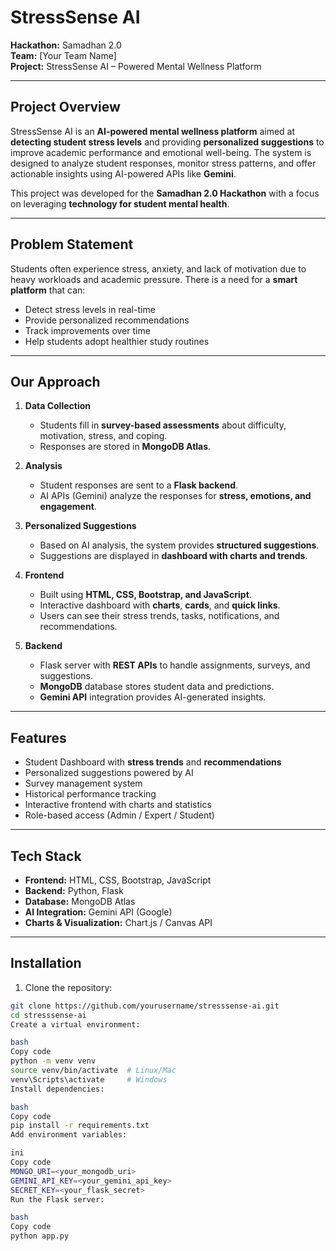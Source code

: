 # StressSense AI

**Hackathon:** Samadhan 2.0  
**Team:** [Your Team Name]  
**Project:** StressSense AI – Powered Mental Wellness Platform  

---

## **Project Overview**

StressSense AI is an **AI-powered mental wellness platform** aimed at **detecting student stress levels** and providing **personalized suggestions** to improve academic performance and emotional well-being. The system is designed to analyze student responses, monitor stress patterns, and offer actionable insights using AI-powered APIs like **Gemini**.

This project was developed for the **Samadhan 2.0 Hackathon** with a focus on leveraging **technology for student mental health**.

---

## **Problem Statement**

Students often experience stress, anxiety, and lack of motivation due to heavy workloads and academic pressure. There is a need for a **smart platform** that can:

- Detect stress levels in real-time
- Provide personalized recommendations
- Track improvements over time
- Help students adopt healthier study routines  

---

## **Our Approach**

1. **Data Collection**
   - Students fill in **survey-based assessments** about difficulty, motivation, stress, and coping.
   - Responses are stored in **MongoDB Atlas**.

2. **Analysis**
   - Student responses are sent to a **Flask backend**.
   - AI APIs (Gemini) analyze the responses for **stress, emotions, and engagement**.

3. **Personalized Suggestions**
   - Based on AI analysis, the system provides **structured suggestions**.
   - Suggestions are displayed in **dashboard with charts and trends**.

4. **Frontend**
   - Built using **HTML, CSS, Bootstrap, and JavaScript**.
   - Interactive dashboard with **charts**, **cards**, and **quick links**.
   - Users can see their stress trends, tasks, notifications, and recommendations.

5. **Backend**
   - Flask server with **REST APIs** to handle assignments, surveys, and suggestions.
   - **MongoDB** database stores student data and predictions.
   - **Gemini API** integration provides AI-generated insights.

---

## **Features**

- Student Dashboard with **stress trends** and **recommendations**
- Personalized suggestions powered by AI
- Survey management system
- Historical performance tracking
- Interactive frontend with charts and statistics
- Role-based access (Admin / Expert / Student)

---

## **Tech Stack**

- **Frontend:** HTML, CSS, Bootstrap, JavaScript
- **Backend:** Python, Flask
- **Database:** MongoDB Atlas
- **AI Integration:** Gemini API (Google)
- **Charts & Visualization:** Chart.js / Canvas API

---

## **Installation**

1. Clone the repository:

```bash
git clone https://github.com/yourusername/stresssense-ai.git
cd stresssense-ai
Create a virtual environment:

bash
Copy code
python -m venv venv
source venv/bin/activate  # Linux/Mac
venv\Scripts\activate     # Windows
Install dependencies:

bash
Copy code
pip install -r requirements.txt
Add environment variables:

ini
Copy code
MONGO_URI=<your_mongodb_uri>
GEMINI_API_KEY=<your_gemini_api_key>
SECRET_KEY=<your_flask_secret>
Run the Flask server:

bash
Copy code
python app.py
